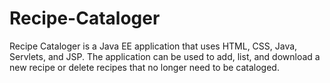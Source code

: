 # Recipe-Cataloger
Recipe Cataloger is a Java EE application that uses HTML, CSS, Java, Servlets, and JSP.  The application can be used to add, list, and download a new recipe or delete recipes that no longer need to be cataloged.
